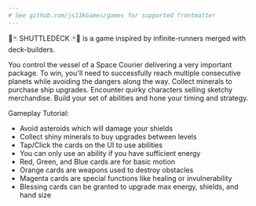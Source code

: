 ```yaml
---
# See github.com/js13kGames/games for supported frontmatter
---
```

🚀🃏 SHUTTLEDECK 🃏🚀 is a game inspired by infinite-runners merged with deck-builders.

You control the vessel of a Space Courier delivering a very important package. To win, you'll need to successfully reach multiple consecutive planets while avoiding the dangers along the way. Collect minerals to purchase ship upgrades. Encounter quirky characters selling sketchy merchandise. Build your set of abilities and hone your timing and strategy.

Gameplay Tutorial:
- Avoid asteroids which will damage your shields
- Collect shiny minerals to buy upgrades between levels
- Tap/Click the cards on the UI to use abilities
- You can only use an ability if you have sufficient energy
- Red, Green, and Blue cards are for basic motion
- Orange cards are weapons used to destroy obstacles
- Magenta cards are special functions like healing or invulnerability
- Blessing cards can be granted to upgrade max energy, shields, and hand size